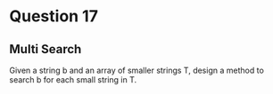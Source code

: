 # Question 17
## Multi Search
Given a string b and an array of smaller strings T, design a method to search b for each small string in T.
